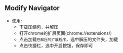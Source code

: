 ## Modify Navigator

- 使用:
  - 下载压缩包，并解压
  - 打开chrome的扩展页面(chrome://extensions/)
  - 点击加载`已解压的扩展程序`，选中解压的文件夹，加载
  - 点击快捷栏，选中开启按钮，保存即可
